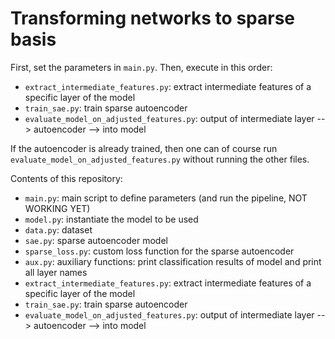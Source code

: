 # Transforming networks to sparse basis

First, set the parameters in `main.py`. Then, execute in this order:
- `extract_intermediate_features.py`: extract intermediate features of a specific layer of the model
- `train_sae.py`: train sparse autoencoder 
- `evaluate_model_on_adjusted_features.py`: output of intermediate layer --> autoencoder --> into model

If the autoencoder is already trained, then one can of course run `evaluate_model_on_adjusted_features.py` without running the other files.

Contents of this repository: 

- `main.py`: main script to define parameters (and run the pipeline, NOT WORKING YET)
- `model.py`: instantiate the model to be used
- `data.py`: dataset
- `sae.py`: sparse autoencoder model
- `sparse_loss.py`: custom loss function for the sparse autoencoder
- `aux.py`: auxiliary functions: print classification results of model and print all layer names
- `extract_intermediate_features.py`: extract intermediate features of a specific layer of the model
- `train_sae.py`: train sparse autoencoder 
- `evaluate_model_on_adjusted_features.py`: output of intermediate layer --> autoencoder --> into model
